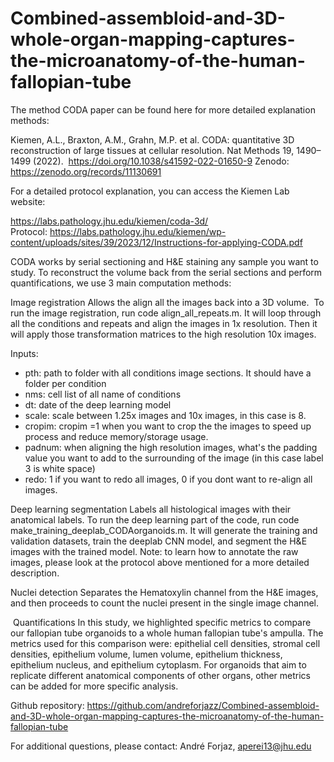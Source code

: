 # Combined-assembloid-and-3D-whole-organ-mapping-captures-the-microanatomy-of-the-human-fallopian-tube

The method CODA paper can be found here for more detailed explanation methods:

Kiemen, A.L., Braxton, A.M., Grahn, M.P. et al. CODA: quantitative 3D reconstruction of large tissues at cellular resolution. Nat Methods 19, 1490–1499 (2022). 
https://doi.org/10.1038/s41592-022-01650-9
Zenodo: https://zenodo.org/records/11130691

For a detailed protocol explanation, you can access the Kiemen Lab website:

https://labs.pathology.jhu.edu/kiemen/coda-3d/
Protocol: https://labs.pathology.jhu.edu/kiemen/wp-content/uploads/sites/39/2023/12/Instructions-for-applying-CODA.pdf

CODA works by serial sectioning and H&E staining any sample you want to study. To reconstruct the volume back from the serial sections and perform quantifications, we use 3 main computation methods:

Image registration
Allows the align all the images back into a 3D volume. 
To run the image registration, run code align_all_repeats.m. It will loop through all the conditions and repeats and align the images in 1x resolution. Then it will apply those transformation matrices to the high resolution 10x images. 

Inputs: 

- pth: path to folder with all conditions image sections. It should have a folder per condition
- nms: cell list of all name of conditions
- dt: date of the deep learning model
- scale: scale between 1.25x images and 10x images, in this case is 8. 
- cropim: cropim =1 when you want to crop the the images to speed up process and reduce memory/storage usage.
- padnum: when aligning the high resolution images, what's the padding value you want to add to the surrounding of the image (in this case label 3 is white space)
- redo: 1 if you want to redo all images, 0 if you dont want to re-align all images.


Deep learning segmentation
Labels all histological images with their anatomical labels.
To run the deep learning part of the code, run code make_training_deeplab_CODAorganoids.m. It will generate the training and validation datasets, train the deeplab CNN model, and segment the H&E images with the trained model. Note: to learn how to annotate the raw images, please look at the protocol above mentioned for a more detailed description.


Nuclei detection
Separates the Hematoxylin channel from the H&E images, and then proceeds to count the nuclei present in the single image channel.


 Quantifications
In this study, we highlighted specific metrics to compare our fallopian tube organoids to a whole human fallopian tube's ampulla. The metrics used for this comparison were: epithelial cell densities, stromal cell densities, epithelium volume, lumen volume, epithelium thickness, epithelium nucleus, and epithelium cytoplasm. For organoids that aim to replicate different anatomical components of other organs, other metrics can be added for more specific analysis.

Github repository: https://github.com/andreforjazz/Combined-assembloid-and-3D-whole-organ-mapping-captures-the-microanatomy-of-the-human-fallopian-tube

For additional questions, please contact: André Forjaz, aperei13@jhu.edu
